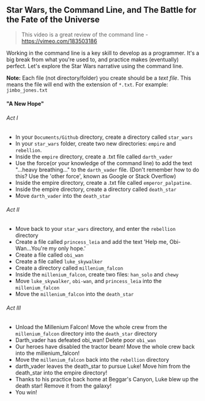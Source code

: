 ## Star Wars, the Command Line, and The Battle for the Fate of the Universe

> This video is a great review of the command line - https://vimeo.com/183503186

Working in the command line is a key skill to develop as a programmer. It's a big break from what you're used to, and practice makes (eventually) perfect. Let's explore the Star Wars narrative using the command line.

**Note:** Each file (not directory/folder) you create should be a *text file*. This means the file will end with the extension of `*.txt`. For example: `jimbo_jones.txt`

#### "A New Hope"
###### Act I

* In your `Documents/Github` directory, create a directory called `star_wars`
* In your `star_wars` folder, create two new directories: `empire` and `rebellion`.
* Inside the `empire` directory, create a .txt file called `darth_vader`
* Use the force(or your knowledge of the command line) to add the text "...heavy breathing..." to the `darth_vader` file. (Don't remember how to do this? Use the 'other force', known as Google or Stack Overflow)
* Inside the empire directory, create a .txt file called `emperor_palpatine`.
* Inside the empire directory, create a directory called `death_star`
* Move `darth_vader` into the `death_star`

###### Act II

* Move back to your `star_wars` directory, and enter the `rebellion` directory
* Create a file called `princess_leia` and add the text 'Help me, Obi-Wan...You're my only hope.'
* Create a file called `obi_wan`
* Create a file called `luke_skywalker`
* Create a directory called `millenium_falcon`
* Inside the `millenium_falcon`, create two files: `han_solo` and `chewy`
* Move `luke_skywalker`, `obi-wan`, and `princess_leia` into the `millenium_falcon`
* Move the `millenium_falcon` into the `death_star`

###### Act III

* Unload the Millenium Falcon! Move the whole crew from the `millenium_falcon` directory into the `death_star` directory
* Darth_vader has defeated obi_wan! Delete poor `obi_wan`
* Our heroes have disabled the tractor beam! Move the whole crew back into the millenium_falcon!
* Move the `millenium_falcon` back into the `rebellion` directory
* darth_vader leaves the death_star to pursue Luke! Move him from the death_star into the empire directory!
* Thanks to his practice back home at Beggar's Canyon, Luke blew up the death star! Remove it from the galaxy!
* You win!
